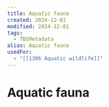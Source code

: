 ```yaml
---
title: Aquatic fauna
created: 2024-12-01
modified: 2024-12-01
tags:
  - TBSMetadata
alias: Aquatic fauna
usedFor:
  - "[[1306 Aquatic wildlife]]"
---
```

# Aquatic fauna
